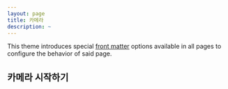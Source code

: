 ```yaml
---
layout: page
title: 카메라
description: ~
---
```


This theme introduces special [front matter](https://jekyllrb.com/docs/front-matter/) options available in all pages to configure the behavior of said page.

## 카메라 시작하기

